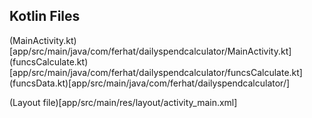 ## Kotlin Files
(MainActivity.kt)[app/src/main/java/com/ferhat/dailyspendcalculator/MainActivity.kt]
(funcsCalculate.kt)[app/src/main/java/com/ferhat/dailyspendcalculator/funcsCalculate.kt]
(funcsData.kt)[app/src/main/java/com/ferhat/dailyspendcalculator/]

(Layout file)[app/src/main/res/layout/activity_main.xml]

